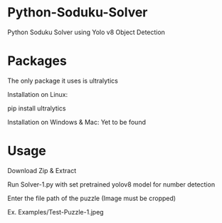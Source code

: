 # Python-Soduku-Solver
Python Soduku Solver using Yolo v8 Object Detection

# Packages
The only package it uses is ultralytics

Installation on Linux:

pip install ultralytics

Installation on Windows & Mac:
Yet to be found

# Usage
Download Zip & Extract

Run Solver-1.py with set pretrained yolov8 model for number detection

Enter the file path of the puzzle (Image must be cropped)

Ex. Examples/Test-Puzzle-1.jpeg
